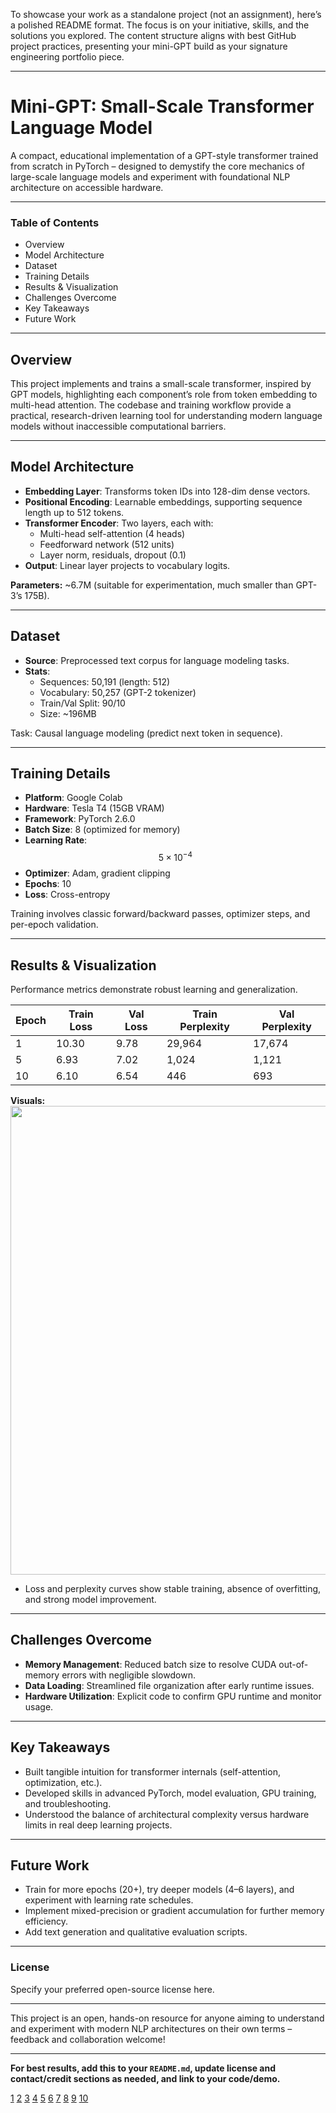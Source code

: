 To showcase your work as a standalone project (not an assignment), here’s a polished README format. The focus is on your initiative, skills, and the solutions you explored. The content structure aligns with best GitHub project practices, presenting your mini-GPT build as your signature engineering portfolio piece.

***

# Mini-GPT: Small-Scale Transformer Language Model

A compact, educational implementation of a GPT-style transformer trained from scratch in PyTorch – designed to demystify the core mechanics of large-scale language models and experiment with foundational NLP architecture on accessible hardware.

***

### Table of Contents
- Overview
- Model Architecture
- Dataset
- Training Details
- Results & Visualization
- Challenges Overcome
- Key Takeaways
- Future Work

***

## Overview

This project implements and trains a small-scale transformer, inspired by GPT models, highlighting each component’s role from token embedding to multi-head attention. The codebase and training workflow provide a practical, research-driven learning tool for understanding modern language models without inaccessible computational barriers.

***

## Model Architecture

- **Embedding Layer**: Transforms token IDs into 128-dim dense vectors.
- **Positional Encoding**: Learnable embeddings, supporting sequence length up to 512 tokens.
- **Transformer Encoder**: Two layers, each with:
  - Multi-head self-attention (4 heads)
  - Feedforward network (512 units)
  - Layer norm, residuals, dropout (0.1)
- **Output**: Linear layer projects to vocabulary logits.

**Parameters:** ~6.7M (suitable for experimentation, much smaller than GPT-3’s 175B).

***

## Dataset

- **Source**: Preprocessed text corpus for language modeling tasks.
- **Stats**:
  - Sequences: 50,191 (length: 512)
  - Vocabulary: 50,257 (GPT-2 tokenizer)
  - Train/Val Split: 90/10
  - Size: ~196MB

Task: Causal language modeling (predict next token in sequence).

***

## Training Details

- **Platform**: Google Colab
- **Hardware**: Tesla T4 (15GB VRAM)
- **Framework**: PyTorch 2.6.0
- **Batch Size**: 8 (optimized for memory)
- **Learning Rate**: $$5 \times 10^{-4}$$
- **Optimizer**: Adam, gradient clipping
- **Epochs**: 10
- **Loss**: Cross-entropy

Training involves classic forward/backward passes, optimizer steps, and per-epoch validation.

***

## Results & Visualization

Performance metrics demonstrate robust learning and generalization.

| Epoch | Train Loss | Val Loss | Train Perplexity | Val Perplexity |
|-------|------------|----------|------------------|----------------|
| 1     | 10.30      | 9.78     | 29,964           | 17,674         |
| 5     | 6.93       | 7.02     | 1,024            | 1,121          |
| 10    | 6.10       | 6.54     | 446              | 693            |

**Visuals:**  
<img src="training_metrics.jpg" width="750">

- Loss and perplexity curves show stable training, absence of overfitting, and strong model improvement.

***

## Challenges Overcome

- **Memory Management**: Reduced batch size to resolve CUDA out-of-memory errors with negligible slowdown.
- **Data Loading**: Streamlined file organization after early runtime issues.
- **Hardware Utilization**: Explicit code to confirm GPU runtime and monitor usage.

***

## Key Takeaways

- Built tangible intuition for transformer internals (self-attention, optimization, etc.).
- Developed skills in advanced PyTorch, model evaluation, GPU training, and troubleshooting.
- Understood the balance of architectural complexity versus hardware limits in real deep learning projects.

***

## Future Work

- Train for more epochs (20+), try deeper models (4–6 layers), and experiment with learning rate schedules.
- Implement mixed-precision or gradient accumulation for further memory efficiency.
- Add text generation and qualitative evaluation scripts.

***

### License

Specify your preferred open-source license here.

***

This project is an open, hands-on resource for anyone aiming to understand and experiment with modern NLP architectures on their own terms – feedback and collaboration welcome!

***

**For best results, add this to your `README.md`, update license and contact/credit sections as needed, and link to your code/demo.**

[1](https://github.com/othneildrew/Best-README-Template)
[2](https://gist.github.com/DomPizzie/7a5ff55ffa9081f2de27c315f5018afc)
[3](https://docs.github.com/github/writing-on-github/getting-started-with-writing-and-formatting-on-github/basic-writing-and-formatting-syntax)
[4](https://github.com/mhucka/readmine)
[5](https://github.com/jehna/readme-best-practices)
[6](https://www.freecodecamp.org/news/how-to-write-a-good-readme-file/)
[7](https://www.makeareadme.com)
[8](https://www.reddit.com/r/github/comments/uulygm/what_are_some_really_nice_github_profile_readmes/)
[9](https://www.readme-templates.com)
[10](https://github.com/banesullivan/README)
